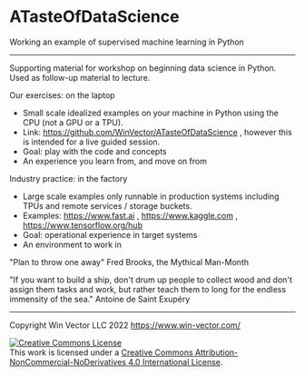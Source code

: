 # ATasteOfDataScience
Working an example of supervised machine learning in Python

-------

Supporting material for workshop on beginning data science in Python. Used as follow-up material to lecture.

Our exercises: on the laptop

  * Small scale idealized examples on your machine in Python using the CPU (not a GPU or a TPU).
  * Link: https://github.com/WinVector/ATasteOfDataScience , however this is intended for a live guided session.
  * Goal: play with the code and concepts
  * An experience you learn from, and move on from 


Industry practice: in the factory

  * Large scale examples only runnable in production systems including TPUs and remote services / storage buckets.
  * Examples: https://www.fast.ai , https://www.kaggle.com , https://www.tensorflow.org/hub
  * Goal: operational experience in target systems 
  * An environment to work in


"Plan to throw one away" Fred Brooks, the Mythical Man-Month

"If you want to build a ship, don't drum up people to collect wood and don't assign them tasks and work, but rather teach them to long for the endless immensity of the sea." Antoine de Saint Exupéry

--------

Copyright Win Vector LLC 2022 https://www.win-vector.com/

<a rel="license" href="http://creativecommons.org/licenses/by-nc-nd/4.0/"><img alt="Creative Commons License" style="border-width:0" src="https://i.creativecommons.org/l/by-nc-nd/4.0/88x31.png" /></a><br />This work is licensed under a <a rel="license" href="http://creativecommons.org/licenses/by-nc-nd/4.0/">Creative Commons Attribution-NonCommercial-NoDerivatives 4.0 International License</a>.

